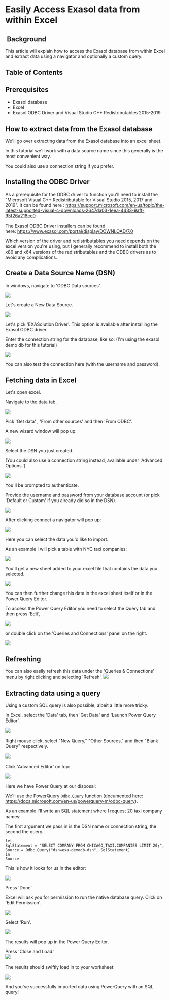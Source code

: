 # Easily Access Exasol data from within Excel 
##  Background

This article will explain how to access the Exasol database from within Excel and extract data using a navigator and optionally a custom query.

## Table of Contents

## Prerequisites

* Exasol database
* Excel
* Exasol ODBC Driver and Visual Studio C++ Redistributables 2015-2019

## How to extract data from the Exasol database

We'll go over extracting data from the Exasol database into an excel sheet.

In this tutorial we'll work with a data source name since this generally is the most convenient way.

You could also use a connection string if you prefer.

## Installing the ODBC Driver

As a prerequisite for the ODBC driver to function you'll need to install the "Microsoft Visual C++ Redistributable for Visual Studio 2015, 2017 and 2019". It can be found here : <https://support.microsoft.com/en-us/topic/the-latest-supported-visual-c-downloads-2647da03-1eea-4433-9aff-95f26a218cc0>

The Exasol ODBC Driver installers can be found here: <https://www.exasol.com/portal/display/DOWNLOAD/7.0>

Which version of the driver and redistributables you need depends on the excel version you're using, but I generally recommend to install both the x86 and x64 versions of the redistributables and the ODBC drivers as to avoid any complications.

## Create a Data Source Name (DSN)

In windows, navigate to 'ODBC Data sources'.

![](images/exaPieterjan_0-1622811291892.png)

Let's create a New Data Source.

![](images/exaPieterjan_2-1622812662405.png)

Let's pick 'EXASolution Driver'. This option is available after installing the Exasol ODBC driver.

Enter the connection string for the database, like so: (I'm using the exasol demo db for this tutorial)

![](images/exaPieterjan_3-1622813651241.png)

You can also test the connection here (with the username and password).

## Fetching data in Excel

Let's open excel.

Navigate to the data tab.

![](images/exaPieterjan_4-1622814343631.png)

Pick 'Get data' , 'From other sources' and then 'From ODBC'.

A new wizard window will pop up.

![](images/exaPieterjan_5-1622814391207.png)

Select the DSN you just created.

(You could also use a connection string instead, available under 'Advanced Options.')

![](images/exaPieterjan_6-1622814464423.png)

You'll be prompted to authenticate.

Provide the username and password from your database account (or pick 'Default or Custom' if you already did so in the DSN).

![](images/exaPieterjan_7-1622814538607.png)

After clicking connect a navigator will pop up:

![](images/exaPieterjan_8-1622814763851.png)

Here you can select the data you'd like to import.

As an example I will pick a table with NYC taxi companies:

![](images/exaPieterjan_9-1622814828891.png)

You'll get a new sheet added to your excel file that contains the data you selected.

![](images/exaPieterjan_0-1622815383282.png)

You can then further change this data in the excel sheet itself or in the Power Query Editor.

To access the Power Query Editor you need to select the Query tab and then press 'Edit',

![](images/exaPieterjan_1-1622815699876.png)

or double click on the 'Queries and Connections' panel on the right.

![](images/exaPieterjan_2-1622815772409.png)

## Refreshing

 You can also easily refresh this data under the 'Queries & Connections' menu by right clicking and selecting 'Refresh'.
 ![](images/exaPieterjan_0-1622817558264.png)
 
 ## Extracting data using a query

Using a custom SQL query is also possible, albeit a little more tricky.

In Excel, select the 'Data' tab, then 'Get Data' and 'Launch Power Query Editor'.

![](images/exaPieterjan_2-1622817020741.png) 

Right mouse click, select "New Query," "Other Sources," and then "Blank Query" respectively.

![](images/exaPieterjan_1-1622816836526.png) 

Click 'Advanced Editor' on top:

![](images/exaPieterjan_0-1622816614384.png)

Here we have Power Query at our disposal: 

We'll use the PowerQuery `Odbc.Query` function (documented here: <https://docs.microsoft.com/en-us/powerquery-m/odbc-query>).

As an example I'll write an SQL statement where I request 20 taxi company names:

The first argument we pass in is the DSN name or connection string, the second the query.

`let`  
`SqlStatement = "SELECT COMPANY FROM CHICAGO_TAXI.COMPANIES LIMIT 20;",`  
`Source = Odbc.Query("dsn=exa-demodb-dsn", SqlStatement)`  
`in`  
`Source`

This is how it looks for us in the editor:

![](images/exaPieterjan_1-1622819067265.png)

Press 'Done'.

Excel will ask you for permission to run the native database query. Click on 'Edit Permission'.

![](images/exaPieterjan_2-1622819127011.png)

Select 'Run'.

![](images/exaPieterjan_3-1622819139266.png)

The results will pop up in the Power Query Editor.

 Press 'Close and Load.'  
![](images/exaPieterjan_4-1622819164227.png) 

The results should swiftly load in to your worksheet:

![](images/exaPieterjan_5-1622819225033.png)

And you've successfully imported data using PowerQuery with an SQL query!

